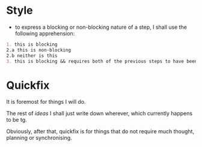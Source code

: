 # Style
- to express a blocking or non-blocking nature of a step, I shall use the following apprehension:
```md
1. this is blocking
2.a this is non-blocking
2.b neither is this
3. this is blocking && requires both of the previous steps to have been finished.
```

# Quickfix
It is foremost for things I will do.

The rest of _ideas_ I shall just write down wherever, which currently happens to be tg.

Obviously, after that, quickfix is for things that do not require much thought, planning or synchronising.
